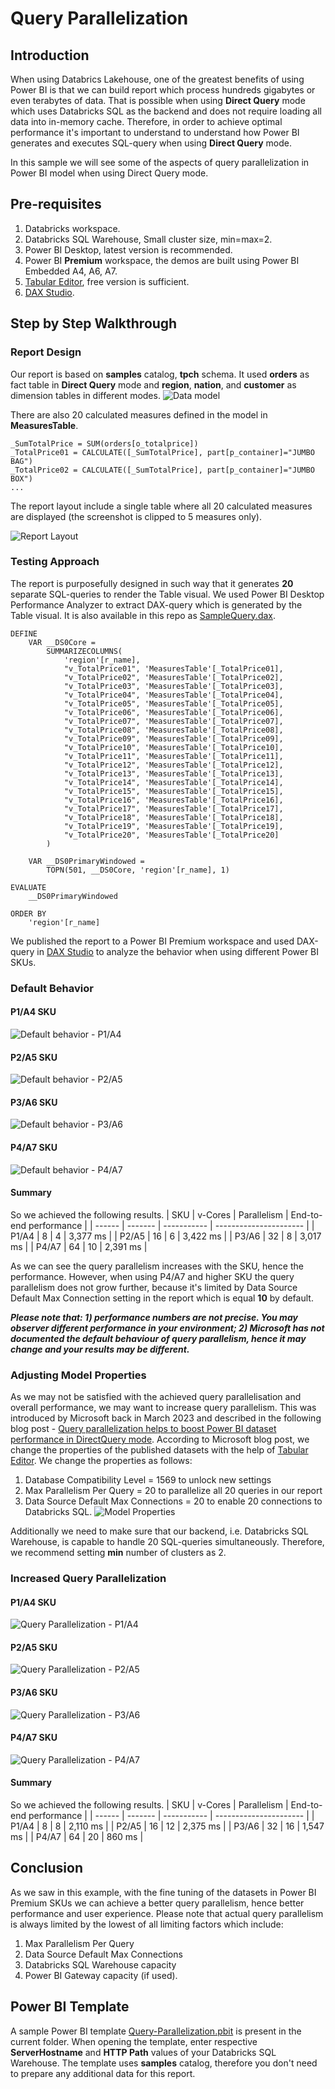 # Query Parallelization

## Introduction
When using Databrics Lakehouse, one of the greatest benefits of using Power BI is that we can build report which process hundreds gigabytes or even terabytes of data. That is possible when using **Direct Query** mode which uses Databricks SQL as the backend and does not require loading all data into in-memory cache. Therefore, in order to achieve optimal performance it's important to understand to understand how Power BI generates and executes SQL-query when using **Direct Query** mode.

In this sample we will see some of the aspects of query parallelization in Power BI model when using Direct Query mode.

## Pre-requisites
1. Databricks workspace.
2. Databricks SQL Warehouse, Small cluster size, min=max=2.
3. Power BI Desktop, latest version is recommended.
4. Power BI **Premium** workspace, the demos are built using Power BI Embedded A4, A6, A7.
5. [Tabular Editor](!https://tabulareditor.com/), free version is sufficient.
6. [DAX Studio](!https://daxstudio.org/).

## Step by Step Walkthrough
### Report Design
Our report is based on **samples** catalog, **tpch** schema. It used **orders** as fact table in **Direct Query** mode and **region**, **nation**, and **customer** as dimension tables in different modes.
![Data model](./images/DataModel.PNG)

There are also 20 calculated measures defined in the model in **MeasuresTable**.
```
_SumTotalPrice = SUM(orders[o_totalprice])
_TotalPrice01 = CALCULATE([_SumTotalPrice], part[p_container]="JUMBO BAG")
_TotalPrice02 = CALCULATE([_SumTotalPrice], part[p_container]="JUMBO BOX")
...
```

The report layout include a single table where all 20 calculated measures are displayed (the screenshot is clipped to 5 measures only).

![Report Layout](./images/ReportLayout.PNG)


### Testing Approach
The report is purposefully designed in such way that it generates **20** separate SQL-queries to render the Table visual.
We used Power BI Desktop Performance Analyzer to extract DAX-query which is generated by the Table visual. It is also available in this repo as [SampleQuery.dax](./SampleQuery.dax).
```
DEFINE
	VAR __DS0Core = 
		SUMMARIZECOLUMNS(
			'region'[r_name],
			"v_TotalPrice01", 'MeasuresTable'[_TotalPrice01],
			"v_TotalPrice02", 'MeasuresTable'[_TotalPrice02],
			"v_TotalPrice03", 'MeasuresTable'[_TotalPrice03],
			"v_TotalPrice04", 'MeasuresTable'[_TotalPrice04],
			"v_TotalPrice05", 'MeasuresTable'[_TotalPrice05],
			"v_TotalPrice06", 'MeasuresTable'[_TotalPrice06],
			"v_TotalPrice07", 'MeasuresTable'[_TotalPrice07],
			"v_TotalPrice08", 'MeasuresTable'[_TotalPrice08],
			"v_TotalPrice09", 'MeasuresTable'[_TotalPrice09],
			"v_TotalPrice10", 'MeasuresTable'[_TotalPrice10],
			"v_TotalPrice11", 'MeasuresTable'[_TotalPrice11],
			"v_TotalPrice12", 'MeasuresTable'[_TotalPrice12],
			"v_TotalPrice13", 'MeasuresTable'[_TotalPrice13],
			"v_TotalPrice14", 'MeasuresTable'[_TotalPrice14],
			"v_TotalPrice15", 'MeasuresTable'[_TotalPrice15],
			"v_TotalPrice16", 'MeasuresTable'[_TotalPrice16],
			"v_TotalPrice17", 'MeasuresTable'[_TotalPrice17],
			"v_TotalPrice18", 'MeasuresTable'[_TotalPrice18],
			"v_TotalPrice19", 'MeasuresTable'[_TotalPrice19],
			"v_TotalPrice20", 'MeasuresTable'[_TotalPrice20]
		)

	VAR __DS0PrimaryWindowed = 
		TOPN(501, __DS0Core, 'region'[r_name], 1)

EVALUATE
	__DS0PrimaryWindowed

ORDER BY
	'region'[r_name]
```

We published the report to a Power BI Premium workspace and used DAX-query in [DAX Studio](!https://daxstudio.org/) to analyze the behavior when using different Power BI SKUs.


### Default Behavior
#### P1/A4 SKU
![Default behavior - P1/A4](./images/No-parallelization-A4.PNG)

#### P2/A5 SKU
![Default behavior - P2/A5](./images/No-parallelization-A5.PNG)

#### P3/A6 SKU
![Default behavior - P3/A6](./images/No-parallelization-A6.PNG)

#### P4/A7 SKU
![Default behavior - P4/A7](./images/No-parallelization-A7.PNG)

#### Summary
So we achieved the following results.
| SKU    | v-Cores | Parallelism | End-to-end performance |
| ------ | ------- | ----------- | ---------------------- |
| P1/A4  | 8       |    4        |        3,377 ms        |
| P2/A5  | 16      |    6        |        3,422 ms        |
| P3/A6  | 32      |    8        |        3,017 ms        |
| P4/A7  | 64      |    10       |        2,391 ms        |

As we can see the query parallelism increases with the SKU, hence the performance. However, when using P4/A7 and higher SKU the query parallelism does not grow further, because it's limited by Data Source Default Max Connection setting in the report which is equal **10** by default. 

***Please note that: 1) performance numbers are not precise. You may observer different performance in your environment; 2) Microsoft has not documented the default behaviour of query parallelism, hence it may change and your results may be different.***

### Adjusting Model Properties
As we may not be satisfied with the achieved query parallelisation and overall performance, we may want to increase query parallelism. This was introduced by Microsoft back in March 2023 and described in the following blog post - 
[Query parallelization helps to boost Power BI dataset performance in DirectQuery mode](!https://powerbi.microsoft.com/en-us/blog/query-parallelization-helps-to-boost-power-bi-dataset-performance-in-directquery-mode/).
According to Microsoft blog post, we change the properties of the published datasets with the help of [Tabular Editor](!https://tabulareditor.com/). We change the properties as follows:
1. Database Compatibility Level = 1569 to unlock new settings
2. Max Parallelism Per Query = 20 to parallelize all 20 queries in our report
3. Data Source Default Max Connections = 20 to enable 20 connections to Databricks SQL.
![Model Properties](./images/Model-Properties.PNG)

Additionally we need to make sure that our backend, i.e. Databricks SQL Warehouse, is capable to handle 20 SQL-queries simultaneously. Therefore, we recommend setting **min** number of clusters as 2.


### Increased Query Parallelization

#### P1/A4 SKU
![Query Parallelization - P1/A4](./images/Query-parallelization-A4.PNG)
#### P2/A5 SKU
![Query Parallelization - P2/A5](./images/Query-parallelization-A5.PNG)
#### P3/A6 SKU
![Query Parallelization - P3/A6](./images/Query-parallelization-A6.PNG)
#### P4/A7 SKU
![Query Parallelization - P4/A7](./images/Query-parallelization-A7.PNG)

#### Summary
So we achieved the following results.
| SKU    | v-Cores | Parallelism | End-to-end performance |
| ------ | ------- | ----------- | ---------------------- |
| P1/A4  | 8       |     8       |        2,110 ms        |
| P2/A5  | 16      |     12      |        2,375 ms        |
| P3/A6  | 32      |     16      |        1,547 ms        |
| P4/A7  | 64      |     20      |        860 ms          |

## Conclusion
As we saw in this example, with the fine tuning of the datasets in Power BI Premium SKUs we can achieve a better query parallelism, hence better performance and user experience.
Please note that actual query parallelism is always limited by the lowest of all limiting factors which include:
1. Max Parallelism Per Query
2. Data Source Default Max Connections
3. Databricks SQL Warehouse capacity
4. Power BI Gateway capacity (if used).

## Power BI Template 
A sample Power BI template [Query-Parallelization.pbit](Query-Parallelization.pbit) is present in the current folder. When opening the template, enter respective **ServerHostname** and **HTTP Path** values of your Databricks SQL Warehouse. The template uses **samples** catalog, therefore you don't need to prepare any additional data for this report.
